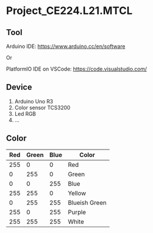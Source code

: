 # Project_CE224.L21.MTCL

## Tool
Arduino IDE: https://www.arduino.cc/en/software

Or

PlatformIO IDE on VSCode: https://code.visualstudio.com/


## Device

1. Arduino Uno R3
2. Color sensor TCS3200
3. Led RGB
4. ...

## Color 

|    Red   |    Green    |    Blue    |    Color    |
|----------|-------------|------------|-------------|
|    255   |      0      |      0     |    Red      |
|     0    |     255     |      0     |    Green    |
|     0    |      0      |     255    |    Blue     |
|    255   |     255     |      0     |    Yellow   |
|     0    |     255     |     255    |Blueish Green|
|    255   |      0      |     255    |    Purple   |
|    255   |     255     |     255    |    White    |
